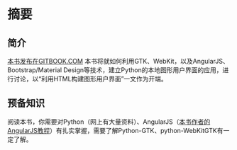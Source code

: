 # 摘要

## 简介

[本书发布在GITBOOK.COM](https://gnu4cn.gitbooks.io/python-gtk-webkit-guis-howto/content/)
本书将就如何利用GTK、WebKit，以及AngularJS、Bootstrap/Material Design等技术，建立Python的本地图形用户界面的应用，进行讨论，以“利用HTML构建图形用户界面”一文作为开端。

## 预备知识

阅读本书，你需要对Python（网上有大量资料）、AngularJS（[本书作者的AngularJS教程](https://github.com/gnu4cn/angularJS)）有扎实掌握，需要了解Python-GTK、python-WebKitGTK有一定了解。
